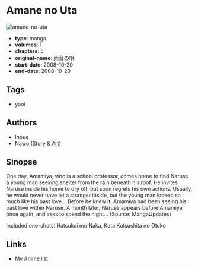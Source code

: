 # Amane no Uta

![amane-no-uta](https://cdn.myanimelist.net/images/manga/1/33904.jpg)

-   **type**: manga
-   **volumes**: 1
-   **chapters**: 5
-   **original-name**: 雨音の唄
-   **start-date**: 2008-10-20
-   **end-date**: 2008-10-20

## Tags

-   yaoi

## Authors

-   Inoue
-   Nawo (Story & Art)

## Sinopse

One day, Amamiya, who is a school professor, comes home to find Naruse, a young man seeking shelter from the rain beneath his roof. He invites Naruse inside his home to dry off, but soon regrets his own actions. Usually, he would never have let a stranger inside, but the young man looked so much like his past love... Before he knew it, Amamiya had been seeing his past love within Naruse. A month later, Naruse appears before Amamiya once again, and asks to spend the night... (Source: MangaUpdates)

Included one-shots: Hatsukoi mo Naka, Kata Kutsushita no Otoko

## Links

-   [My Anime list](https://myanimelist.net/manga/21127/Amane_no_Uta)
